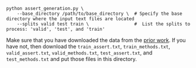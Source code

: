 ```
python assert_generation.py \  
    --base_directory /path/to/base_directory \  # Specify the base directory where the input text files are located
    --splits valid test train \                 #  List the splits to process: 'valid', 'test', and 'train'
```

Make sure that you have downloaded the data from the [prior work](https://github.com/NougatCA/FineTuner). If you have not, then download the `train_assert.txt`, `train_methods.txt`, `valid_assert.txt`, `valid_methods.txt`, `test_assert.txt`,  and `test_methods.txt` and put those files in this directory. 